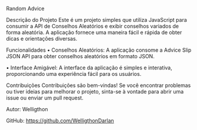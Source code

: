 Random Advice

Descrição do Projeto Este é um projeto simples que utiliza JavaScript para consumir a API de Conselhos Aleatórios e exibir conselhos variados de forma aleatória. A aplicação fornece uma maneira fácil e rápida de obter dicas e orientações diversas.

Funcionalidades • Conselhos Aleatórios: A aplicação consome a Advice Slip JSON API para obter conselhos aleatórios em formato JSON.

• Interface Amigável: A interface da aplicação é simples e interativa, proporcionando uma experiência fácil para os usuários.

Contribuições Contribuições são bem-vindas! Se você encontrar problemas ou tiver ideias para melhorar o projeto, sinta-se à vontade para abrir uma issue ou enviar um pull request.

Autor: Welligthon

GitHub: https://github.com/WelligthonDarlan
